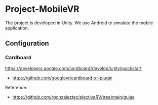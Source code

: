 # Project-MobileVR
The project is developed in Unity. We use Android to simulate the mobile application.

## Configuration
### Cardboard 
https://developers.google.com/cardboard/develop/unity/quickstart
* https://github.com/googlevr/cardboard-xr-plugin

Reference:
* https://github.com/rgonzaleztec/electivaRV/tree/main/guias
